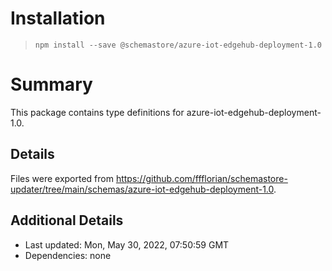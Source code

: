 # Installation
> `npm install --save @schemastore/azure-iot-edgehub-deployment-1.0`

# Summary
This package contains type definitions for azure-iot-edgehub-deployment-1.0.

## Details
Files were exported from https://github.com/ffflorian/schemastore-updater/tree/main/schemas/azure-iot-edgehub-deployment-1.0.

## Additional Details
* Last updated: Mon, May 30, 2022, 07:50:59 GMT
* Dependencies: none
